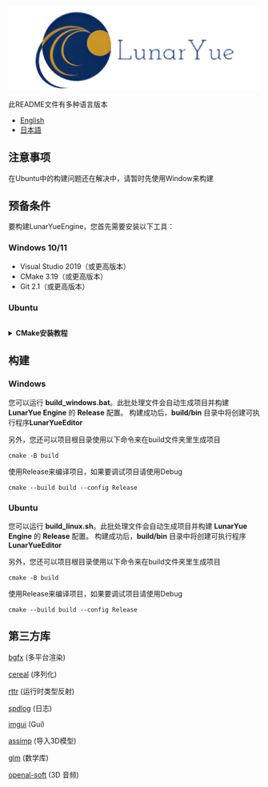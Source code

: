 ﻿![LunarYue Logo](source/editor/editor_runtime/resource/LunarYueEngine.png)

此README文件有多种语言版本

- [English](README-en.md)
- [日本語](README.md)

## 注意事项
在Ubuntu中的构建问题还在解决中，请暂时先使用Window来构建

## 预备条件

要构建LunarYueEngine，您首先需要安装以下工具：

### Windows 10/11
- Visual Studio 2019（或更高版本）
- CMake 3.19（或更高版本）
- Git 2.1（或更高版本）


### Ubuntu 
```
```

<details>
  <summary><b>CMake安装教程</b></summary>
  <br>
 <b>Windows：</b>

1. 访问CMake官方网站 (https://cmake.org/download/) ，下载适用于Windows的安装程序。

2. 运行下载的安装程序，安装CMake。在安装过程中，请选择**Add CMake to the system PATH for all users**选项，以便将CMake添加到系统的PATH中。

3. 安装完成后，打开命令提示符，运行'cmake --version'命令，检查CMake是否已正确安装。运行此命令后，将显示CMake的版本信息。

  <br>
<b>Ubuntu：</b>

1. 打开终端，运行以下命令以安装CMake：

   ```
   sudo apt-get update
   sudo apt-get install cmake
   ```

2. 安装完成后，运行'cmake --version'命令，检查CMake是否已正确安装。运行此命令后，将显示CMake的版本信息。

  <br>
<b>macOS：</b>

1. 如果尚未安装Homebrew，请按照官方网站 (https://brew.sh/index_ja) 的说明进行安装。

2. 打开终端，运行以下命令以安装CMake：

   ```
   brew install cmake
   ```

3. 安装完成后，运行'cmake --version'命令，检查CMake是否已正确安装。运行此命令后，将显示CMake的版本信息。

  <br>
</details>

## 构建
### Windows
您可以运行 **build_windows.bat**。此批处理文件会自动生成项目并构建 **LunarYue Engine** 的 **Release** 配置。
构建成功后，**build/bin** 目录中将创建可执行程序**LunarYueEditor**

另外，您还可以项目根目录使用以下命令来在build文件夹里生成项目
```
cmake -B build
```
使用Release来编译项目，如果要调试项目请使用Debug
```
cmake --build build --config Release
```

### Ubuntu
您可以运行 **build_linux.sh**。此批处理文件会自动生成项目并构建 **LunarYue Engine** 的 **Release** 配置。
构建成功后，**build/bin** 目录中将创建可执行程序**LunarYueEditor**

另外，您还可以项目根目录使用以下命令来在build文件夹里生成项目
```
cmake -B build
```
使用Release来编译项目，如果要调试项目请使用Debug
```
cmake --build build --config Release
```

## 第三方库
[bgfx](https://github.com/bkaradzic/bgfx) (多平台渲染)

[cereal](https://github.com/USCiLab/cereal) (序列化)

[rttr](https://github.com/rttrorg/rttr) (运行时类型反射)

[spdlog](https://github.com/gabime/spdlog) (日志)

[imgui](https://github.com/ocornut/imgui) (Gui)

[assimp](https://github.com/assimp/assimp) (导入3D模型)

[glm](https://github.com/g-truc/glm) (数学库)

[openal-soft](https://github.com/kcat/openal-soft) (3D 音频)

